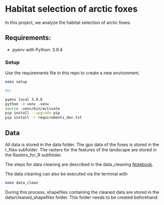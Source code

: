 # Habitat selection of arctic foxes

In this project, we analyze the habitat selection of arctic foxes.

## Requirements:

- pyenv with Python: 3.9.4

### Setup

Use the requirements file in this repo to create a new environment.

```BASH
make setup

#or

pyenv local 3.9.8
python -m venv .venv
source .venv/bin/activate
pip install --upgrade pip
pip install -r requirements_dev.txt
```

## Data
All data is stored in the data folder.
The gps data of the foxes is stored in the r_files subfolder.
The rasters for the features of the landscape are stored in the Rasters_for_R subfolder.

The steps for data cleaning are described in the data_cleaning [Notebook](notebooks/Data_cleaning.ipynb).

The data cleaning can also be executed via the terminal with
```BASH
make data_clean
```
During this process, shapefiles containing the cleaned data are stored in the data/cleaned_shapefiles folder. This folder needs to be created beforehand.